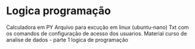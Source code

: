# Logica programação
Calculadora em PY 
Arquivo para excução em linux (ubuntu-nano) 
Txt com os comandos de configuração de acesso dos usuarios. 
Material curso de analise de dados - parte 1 logica de programação 
